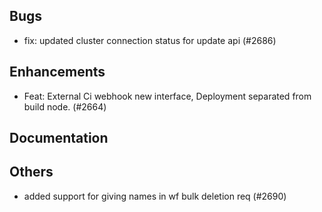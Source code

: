 ## Bugs
- fix: updated cluster connection status for update api (#2686)
## Enhancements
- Feat: External Ci webhook new interface, Deployment separated from build node. (#2664)
## Documentation
## Others
- added support for giving names in wf bulk deletion req (#2690)
